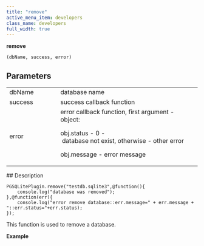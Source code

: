 ```yaml
---
title: "remove"
active_menu_item: developers
class_name: developers
full_width: true
---
```



**remove**

    (dbName, success, error)
   

## Parameters

<table>
<tr>
<td width="193">
dbName

</td>
<td width="17">

</td>
<td width="670">
database name

</td>
</tr>
<tr>
<td width="193">
success

</td>
<td width="17">

</td>
<td width="670">
success callback function

</td>
</tr>
<tr>
<td width="193">
error

</td>
<td width="17">

</td>
<td width="670">
error callback function, first argument - object:

obj.status - 0 - database not exist, otherwise - other error

obj.message - error message

</td>
</tr>
</table>
## Description

     
     
    PGSQLitePlugin.remove("testdb.sqlite3",@function(){
        console.log("database was removed");
    },@function(err){
        console.log("error remove database::err.message=" + err.message + "::err.status="+err.status);
    });
   

This function is used to remove a database.

**Example**

